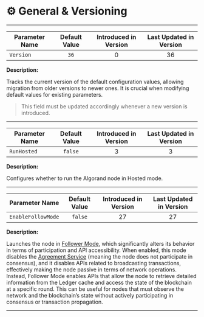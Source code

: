 # ⚙️ General & Versioning

---

| Parameter Name | Default Value | Introduced in Version | Last Updated in Version |
|----------------|:-------------:|:---------------------:|:-----------------------:|
| `Version`      |     `36`      |           0           |           36            |

**Description:**

Tracks the current version of the default configuration values, allowing migration
from older versions to newer ones. It is crucial when modifying default values for
existing parameters.

> This field must be updated accordingly whenever a new version is introduced.

---

| Parameter Name | Default Value | Introduced in Version | Last Updated in Version |
|----------------|:-------------:|:---------------------:|:-----------------------:|
| `RunHosted`    |    `false`    |           3           |            3            |

**Description:**

Configures whether to run the Algorand node in Hosted mode.

---

| Parameter Name     | Default Value | Introduced in Version | Last Updated in Version |
|--------------------|:-------------:|:---------------------:|:-----------------------:|
| `EnableFollowMode` |    `false`    |          27           |           27            |

**Description:**

Launches the node in [Follower Mode](./node-nn-init-follower.md), which significantly
alters its behavior in terms of participation and API accessibility. When enabled,
this mode disables the [Agreement Service](../abft/abft.md) (meaning the
node does not participate in consensus), and it disables APIs related to broadcasting
transactions, effectively making the node passive in terms of network operations.
Instead, Follower Mode enables APIs that allow the node to retrieve detailed information
from the Ledger cache and access the state of the blockchain at a specific round.
This can be useful for nodes that must observe the network and the blockchain’s state
without actively participating in consensus or transaction propagation.

---
